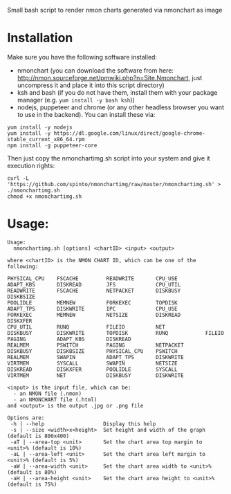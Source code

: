 Small bash script to render nmon charts generated via nmonchart as image

# Installation
Make sure you have the following software installed:
 - nmonchart (you can download the software from here: http://nmon.sourceforge.net/pmwiki.php?n=Site.Nmonchart, just uncompress it and place it into this script directory)
 - ksh and bash (if you do not have them, install them with your package manager (e.g. ```yum install -y bash ksh```))
 - nodejs, puppeteer and chrome (or any other headless browser you want to use in the backend). You can install these via:
 
 ```
 yum install -y nodejs
 yum install -y https://dl.google.com/linux/direct/google-chrome-stable_current_x86_64.rpm
 npm install -g puppeteer-core
 ```

Then just copy the nmonchartimg.sh script into your system and give it execution rights:

```
curl -L 'https://github.com/spinto/nmonchartimg/raw/master/nmonchartimg.sh' > ./nmonchartimg.sh
chmod +x nmonchartimg.sh
```

# Usage:

```
Usage:
  nmonchartimg.sh [options] <chartID> <input> <output>

where <chartID> is the NMON CHART ID, which can be one of the following:

PHYSICAL_CPU    FSCACHE         READWRITE       CPU_USE         ADAPT_KBS       DISKREAD        JFS             CPU_UTIL        READWRITE       FSCACHE         NETPACKET       DISKBUSY        DISKBSIZE
POOLIDLE        MEMNEW          FORKEXEC        TOPDISK         ADAPT_TPS       DISKWRITE       IPC             CPU_USE         FORKEXEC        MEMNEW          NETSIZE         DISKREAD        DISKXFER
CPU_UTIL        RUNQ            FILEIO          NET             DISKBUSY        DISKWRITE       TOPDISK         RUNQ            FILEIO          PAGING          ADAPT_KBS       DISKREAD
REALMEM         PSWITCH         PAGING          NETPACKET       DISKBUSY        DISKBSIZE       PHYSICAL_CPU    PSWITCH         REALMEM         SWAPIN          ADAPT_TPS       DISKWRITE
VIRTMEM         SYSCALL         SWAPIN          NETSIZE         DISKREAD        DISKXFER        POOLIDLE        SYSCALL         VIRTMEM         NET             DISKBUSY        DISKWRITE

<input> is the input file, which can be:
  - an NMON file (.nmon)
  - an NMONCHART file (.html)
and <output> is the output .jpg or .png file

Options are:
 -h | --help                   Display this help
 -s | --size <width>x<height>  Set height and width of the graph (default is 800x400)
 -aT | --area-top <unit>       Set the chart area top margin to <unit>% (default is 10%)
 -aL | --area-left <unit>      Set the chart area left margin to <unit>% (default is 5%)
 -aW | --area-width <unit>     Set the chart area width to <unit>% (default is 80%)
 -aH | --area-height <unit>    Set the chart area height to <unit>% (default is 75%)
```
